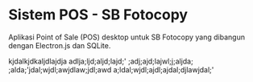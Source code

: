 # Sistem POS -  ﻿SB Fotocopy

Aplikasi Point of Sale (POS) desktop untuk SB Fotocopy yang dibangun dengan Electron.js dan SQLite.

kjdalkjdkaljdlajdja
adlja;ljd;aljd;lajd;'
;adj;ajd;lajwl;j;aljda;
;alda;'jdal;wjdl;awjdlaw;jdl;awd
a;ldal;wjdl;ajdl;ajdal;djlawjdal;'
